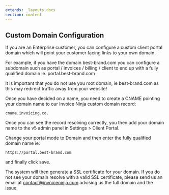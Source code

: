 ```yaml
---
extends: _layouts.docs 
section: content
---
```


## Custom Domain Configuration

If you are an Enterprise customer, you can configure a custom client portal domain which will point your customer facing links to your own domain.

For example, if you have the domain best-brand.com you can configure a subdomain such as portal / invoices / billing / client to end up with a fully qualified domain ie. portal.best-brand.com

<x-warning>
It is important that you do not use you root domain, ie best-brand.com as this may redirect traffic away from your website!
</x-warning>
    
Once you have decided on a name,  you need to create a CNAME pointing your domain name to our Invoice Ninja custom domain record:

```
cname.invoicing.co.
```

Once you can see the record resolving correctly, you then add your domain name to the v5 admin panel in Settings > Client Portal.

Change your portal mode to Domain and then enter the fully qualified domain name ie:

```
https://portal.best-brand.com
```

and finally click save.

The system will then generate a SSL certificate for your domain. If you do not see your domain resolve with a valid SSL certificate, please send us an email at contact@invoiceninja.com advising us the full domain and the issue.
